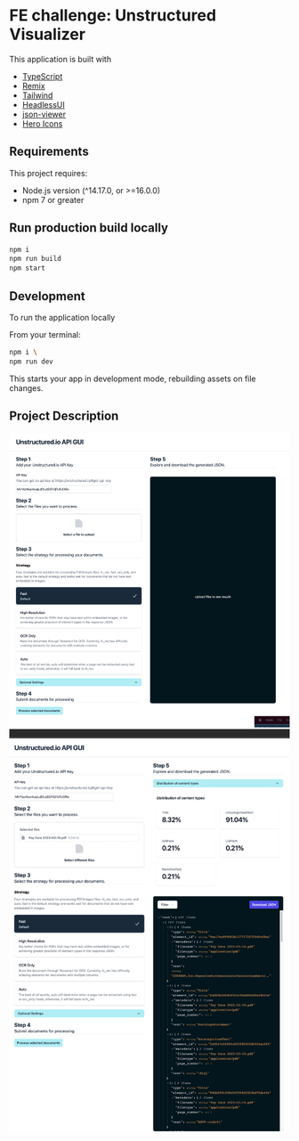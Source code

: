 # FE challenge: Unstructured Visualizer 
This application is built with

- [TypeScript](https://www.typescriptlang.org/docs/)
- [Remix](https://remix.run/docs)
- [Tailwind](https://tailwindcss.com/docs)
- [HeadlessUI](https://headlessui.com/react)
- [json-viewer](https://viewer.textea.io/)
- [Hero Icons](https://heroicons.dev/)

## Requirements
This project requires:
- Node.js version (^14.17.0, or >=16.0.0)
- npm 7 or greater


## Run production build locally

```sh
npm i
npm run build
npm start
```

## Development
To run the application locally 

From your terminal:

```sh
npm i \
npm run dev
```

This starts your app in development mode, rebuilding assets on file changes.

## Project Description
![Screenshot - empty](./screenshots/empty.png)
![Screenshot - with data](./screenshots/populated.png)
